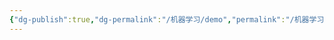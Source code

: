 ```yaml
---
{"dg-publish":true,"dg-permalink":"/机器学习/demo","permalink":"/机器学习/demo/","dgPassFrontmatter":true}
---
```


